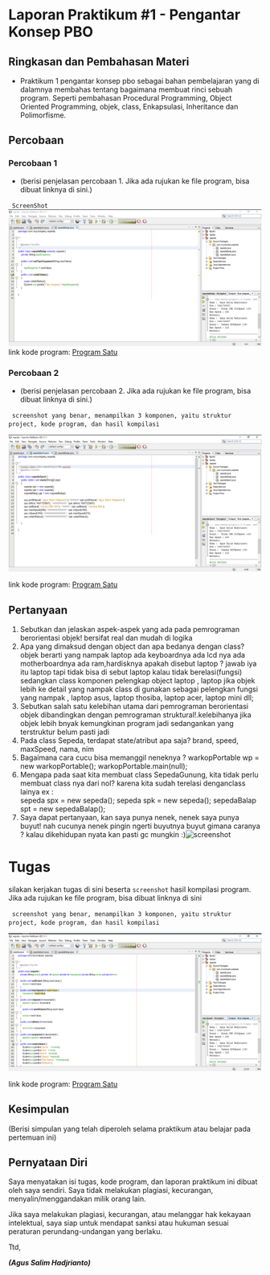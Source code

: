 # Laporan Praktikum #1 - Pengantar Konsep PBO

## Ringkasan dan Pembahasan Materi

* Praktikum 1 pengantar konsep pbo sebagai bahan pembelajaran yang di dalamnya membahas tentang bagaimana membuat rinci sebuah program.
Seperti pembahasan Procedural Programming, Object Oriented Programming, objek, class, Enkapsulasi, Inheritance  dan Polimorfisme.

## Percobaan

### Percobaan 1

* (berisi penjelasan percobaan 1. Jika ada rujukan ke file program, bisa dibuat linknya di sini.)

` ScreenShot`![](sepedaBalap.PNG)
 link kode program: [Program Satu](../../src/1_Pengantar_Konsep_PBO/sepedaBalap.java)

### Percobaan 2

* (berisi penjelasan percobaan 2. Jika ada rujukan ke file program, bisa dibuat linknya di sini.)

` screenshot yang benar, menampilkan 3 komponen, yaitu struktur project, kode program, dan hasil kompilasi`

![ screenshot](sepedaSport.PNG)

 link kode program: [Program Satu](../../src/1_Pengantar_Konsep_PBO/sepedaSport.java)


## Pertanyaan

1. Sebutkan dan jelaskan aspek-aspek yang ada pada pemrograman berorientasi objek! bersifat real dan mudah di logika
2. Apa yang dimaksud dengan object dan apa bedanya dengan class? objek berarti yang nampak  laptop ada keyboardnya ada lcd nya ada motherboardnya ada ram,hardisknya apakah disebut laptop ? jawab iya itu laptop tapi tidak bisa di sebut laptop kalau tidak berelasi(fungsi) sedangkan class komponen pelengkap object  laptop , laptop jika objek lebih ke detail yang nampak class di gunakan sebagai pelengkan fungsi yang nampak , laptop asus, laptop thosiba, laptop acer, laptop mini dll;
3. Sebutkan salah satu kelebihan utama dari pemrograman berorientasi objek dibandingkan
dengan pemrograman struktural!.kelebihanya jika objek lebih bnyak kemungkinan program jadi sedangankan yang terstruktur belum pasti jadi
4. Pada class Sepeda, terdapat state/atribut apa saja? brand, speed, maxSpeed, nama, nim
5. Bagaimana cara cucu bisa memanggil neneknya ? warkopPortable wp = new warkopPortable(); warkopPortable.main(null);
6. Mengapa pada saat kita membuat class SepedaGunung, kita tidak perlu membuat class nya dari nol? karena kita sudah terelasi denganclass lainya ex :        
sepeda spx = new sepeda();
sepeda spk = new sepeda();
sepedaBalap spt = new sepedaBalap();
7. Saya dapat pertanyaan, kan saya punya nenek, nenek saya punya buyut! nah cucunya nenek pingin ngerti buyutnya buyut gimana caranya ?
kalau dikehidupan nyata kan pasti gc mungkin :)![screenshot](-schot1.PNG)

# Tugas

silakan kerjakan tugas di sini beserta `screenshot` hasil kompilasi program. Jika ada rujukan ke file program, bisa dibuat linknya di sini

` screenshot yang benar, menampilkan 3 komponen, yaitu struktur project, kode program, dan hasil kompilasi`

![ screenshot](sepeda.PNG)

link kode program: [Program Satu](../../src/1_Pengantar_Konsep_PBO/sepeda.java)

## Kesimpulan

(Berisi simpulan yang telah diperoleh selama praktikum atau belajar pada pertemuan ini)

## Pernyataan Diri

Saya menyatakan isi tugas, kode program, dan laporan praktikum ini dibuat oleh saya sendiri. Saya tidak melakukan plagiasi, kecurangan, menyalin/menggandakan milik orang lain.

Jika saya melakukan plagiasi, kecurangan, atau melanggar hak kekayaan intelektual, saya siap untuk mendapat sanksi atau hukuman sesuai peraturan perundang-undangan yang berlaku.

Ttd,

***(Agus Salim Hadjrianto)***

